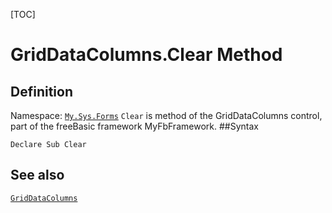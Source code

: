 [TOC]
# GridDataColumns.Clear Method

## Definition
Namespace: [`My.Sys.Forms`](My.Sys.Forms.md)
`Clear` is method of the GridDataColumns control, part of the freeBasic framework MyFbFramework.
##Syntax
```freeBasic
Declare Sub Clear
```

## See also
[`GridDataColumns`](GridDataColumns.md)
